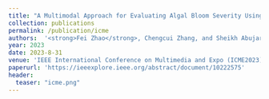 ```yaml
---
title: "A Multimodal Approach for Evaluating Algal Bloom Severity Using Deep Learning"
collection: publications
permalink: /publication/icme
authors:  '<strong>Fei Zhao</strong>, Chengcui Zhang, and Sheikh Abujar'
year: 2023
date: 2023-8-31  
venue: 'IEEE International Conference on Multimedia and Expo (ICME2023)'
paperurl: 'https://ieeexplore.ieee.org/abstract/document/10222575'
header:
  teaser: "icme.png"
---
```



